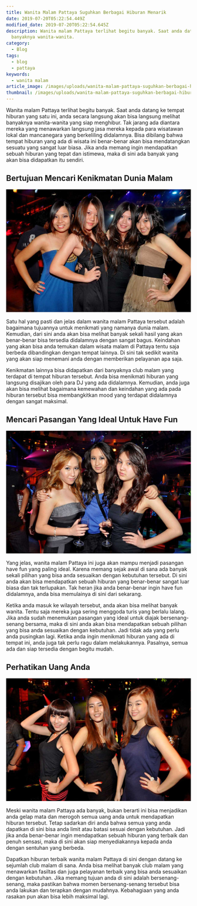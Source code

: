 ```yaml
---
title: Wanita Malam Pattaya Suguhkan Berbagai Hiburan Menarik
date: 2019-07-20T05:22:54.449Z
modified_date: 2019-07-20T05:22:54.645Z
description: Wanita malam Pattaya terlihat begitu banyak. Saat anda datang ke tempat hiburan yang satu ini, anda secara langsung akan bisa langsung melihat
  banyaknya wanita-wanita.
category:
  - Blog
tags:
  - blog
  - pattaya
keywords:
  - wanita malam
article_image: /images/uploads/wanita-malam-pattaya-suguhkan-berbagai-hiburan-menarik-1.jpg
thumbnail: /images/uploads/wanita-malam-pattaya-suguhkan-berbagai-hiburan-menarik-1-002.jpg
---
```

Wanita malam Pattaya terlihat begitu banyak. Saat anda datang ke tempat hiburan yang satu ini, anda secara langsung akan bisa langsung melihat banyaknya wanita-wanita yang siap menghibur. Tak jarang ada diantara mereka yang menawarkan langsung jasa mereka kepada para wisatawan lokal dan mancanegara yang berkeliling didalamnya. Bisa dibilang bahwa tempat hiburan yang ada di wisata ini benar-benar akan bisa mendatangkan sesuatu yang sangat luar biasa. Jika anda memang ingin mendapatkan sebuah hiburan yang tepat dan istimewa, maka di sini ada banyak yang akan bisa didapatkan itu sendiri.



## Bertujuan Mencari Kenikmatan Dunia Malam

![Wanita Malam Pattaya Suguhkan Berbagai Hiburan Menarik](/images/uploads/wanita-malam-pattaya-suguhkan-berbagai-hiburan-menarik-3.jpg)

Satu hal yang pasti dan jelas dalam wanita malam Pattaya tersebut adalah bagaimana tujuannya untuk menikmati yang namanya dunia malam. Kemudian, dari sini anda akan bisa melihat banyak sekali hasil yang akan benar-benar bisa tersedia didalamnya dengan sangat bagus. Keindahan yang akan bisa anda temukan dalam wisata malam di Pattaya tentu saja berbeda dibandingkan dengan tempat lainnya. Di sini tak sedikit wanita yang akan siap menemani anda dengan memberikan pelayanan apa saja.

Kenikmatan lainnya bisa didapatkan dari banyaknya club malam yang terdapat di tempat hiburan tersebut. Anda bisa menikmati hiburan yang langsung disajikan oleh para DJ yang ada didalamnya. Kemudian, anda juga akan bisa melihat bagaimana kemewahan dan keindahan yang ada pada hiburan tersebut bisa membangkitkan mood yang terdapat didalamnya dengan sangat maksimal.



## Mencari Pasangan Yang Ideal Untuk Have Fun

![Wanita Malam Pattaya Suguhkan Berbagai Hiburan Menarik](/images/uploads/wanita-malam-pattaya-suguhkan-berbagai-hiburan-menarik-2.jpg)

Yang jelas, wanita malam Pattaya ini juga akan mampu menjadi pasangan have fun yang paling ideal. Karena memang sejak awal di sana ada banyak sekali pilihan yang bisa anda sesuaikan dengan kebutuhan tersebut. Di sini anda akan bisa mendapatkan sebuah hiburan yang benar-benar sangat luar biasa dan tak terlupakan. Tak heran jika anda benar-benar ingin have fun didalamnya, anda bisa memulainya di sini dari sekarang.

Ketika anda masuk ke wilayah tersebut, anda akan bisa melihat banyak wanita. Tentu saja mereka juga sering menggoda turis yang berlalu lalang. Jika anda sudah menemukan pasangan yang ideal untuk diajak bersenang-senang bersama, maka di sini anda akan bisa mendapatkan sebuah pilihan yang bisa anda sesuaikan dengan kebutuhan. Jadi tidak ada yang perlu anda pusingkan lagi. Ketika anda ingin menikmati hiburan yang ada di tempat ini, anda juga tak perlu ragu dalam melakukannya. Pasalnya, semua ada dan siap tersedia dengan begitu mudah.



## Perhatikan Uang Anda

![Wanita Malam Pattaya Suguhkan Berbagai Hiburan Menarik](/images/uploads/wanita-malam-pattaya-suguhkan-berbagai-hiburan-menarik-1.jpg)

Meski wanita malam Pattaya ada banyak, bukan berarti ini bisa menjadikan anda gelap mata dan merogoh semua uang anda untuk mendapatkan hiburan tersebut. Tetap sadarkan diri anda bahwa semua yang anda dapatkan di sini bisa anda limit atau batasi sesuai dengan kebutuhan. Jadi jika anda benar-benar ingin mendapatkan sebuah hiburan yang terbaik dan penuh sensasi, maka di sini akan siap menyediakannya kepada anda dengan sentuhan yang berbeda.

Dapatkan hiburan terbaik wanita malam Pattaya di sini dengan datang ke sejumlah club malam di sana. Anda bisa melihat banyak club malam yang menawarkan fasiltas dan juga pelayanan terbaik yang bisa anda sesuaikan dengan kebutuhan. Jika memang tujuan anda di sini adalah bersenang-senang, maka pastikan bahwa momen bersenang-senang tersebut bisa anda lakukan dan terapkan dengan mudahnya. Kebahagiaan yang anda rasakan pun akan bisa lebih maksimal lagi.
